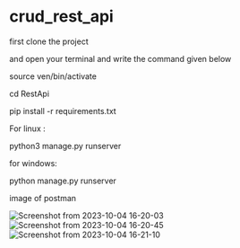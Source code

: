 ﻿# crud_rest_api

first clone the project 

and open your terminal and write the command given below


source ven/bin/activate

cd RestApi

pip install -r requirements.txt


For linux :

python3 manage.py runserver



for windows:

python manage.py runserver


image of postman

![Screenshot from 2023-10-04 16-20-03](https://github.com/satishpr9/crud_rest_api/assets/54749530/899363d5-6862-4b37-8b6c-5b4b9c928c27)
![Screenshot from 2023-10-04 16-20-45](https://github.com/satishpr9/crud_rest_api/assets/54749530/35f79991-3007-40af-9103-d6cdb9d31114)
![Screenshot from 2023-10-04 16-21-10](https://github.com/satishpr9/crud_rest_api/assets/54749530/89f07d89-7873-4a2c-ae8f-358247b11b36)
